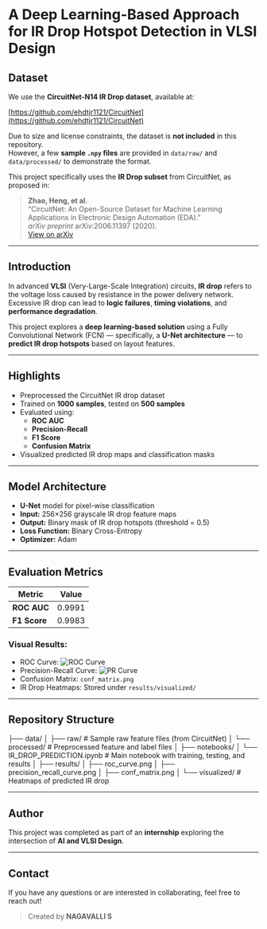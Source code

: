 # A Deep Learning-Based Approach for IR Drop Hotspot Detection in VLSI Design

##  Dataset

We use the **CircuitNet-N14 IR Drop dataset**, available at:

 [https://github.com/ehdtjr1121/CircuitNet](https://github.com/ehdtjr1121/CircuitNet)

Due to size and license constraints, the dataset is **not included** in this repository.  
However, a few **sample `.npy` files** are provided in `data/raw/` and `data/processed/` to demonstrate the format.

This project specifically uses the **IR Drop subset** from CircuitNet, as proposed in:

> **Zhao, Heng, et al.**  
> “CircuitNet: An Open-Source Dataset for Machine Learning Applications in Electronic Design Automation (EDA).”  
> *arXiv preprint* arXiv:2006.11397 (2020).  
>  [View on arXiv](https://arxiv.org/abs/2006.11397)

---

##  Introduction

In advanced **VLSI** (Very-Large-Scale Integration) circuits, **IR drop** refers to the voltage loss caused by resistance in the power delivery network.  
Excessive IR drop can lead to **logic failures**, **timing violations**, and **performance degradation**.

This project explores a **deep learning-based solution** using a Fully Convolutional Network (FCN) — specifically, a **U-Net architecture** — to **predict IR drop hotspots** based on layout features.

---

##  Highlights

- Preprocessed the CircuitNet IR drop dataset  
- Trained on **1000 samples**, tested on **500 samples**
- Evaluated using:
  -  **ROC AUC**
  -  **Precision-Recall**
  -  **F1 Score**
  -  **Confusion Matrix**
- Visualized predicted IR drop maps and classification masks

---

##  Model Architecture

- **U-Net** model for pixel-wise classification
- **Input:** 256×256 grayscale IR drop feature maps  
- **Output:** Binary mask of IR drop hotspots (threshold = 0.5)  
- **Loss Function:** Binary Cross-Entropy  
- **Optimizer:** Adam

---

## Evaluation Metrics

| Metric     | Value    |
|------------|----------|
| **ROC AUC**  | 0.9991   |
| **F1 Score** | 0.9983   |

###  Visual Results:

- ROC Curve: ![ROC Curve](./results/roc_curve.png)
- Precision-Recall Curve: ![PR Curve](./results/precision_recall_curve.png)
- Confusion Matrix: `conf_matrix.png`
- IR Drop Heatmaps: Stored under `results/visualized/`

---

##  Repository Structure
├── data/
│ ├── raw/ # Sample raw feature files (from CircuitNet)
│ └── processed/ # Preprocessed feature and label files
│
├── notebooks/
│ └── IR_DROP_PREDICTION.ipynb # Main notebook with training, testing, and results
│
├── results/
│ ├── roc_curve.png
│ ├── precision_recall_curve.png
│ ├── conf_matrix.png
│ └── visualized/ # Heatmaps of predicted IR drop


---

## Author

This project was completed as part of an **internship** exploring the intersection of **AI and VLSI Design**.

---

## Contact

If you have any questions or are interested in collaborating, feel free to reach out!

> Created by **NAGAVALLI S**





